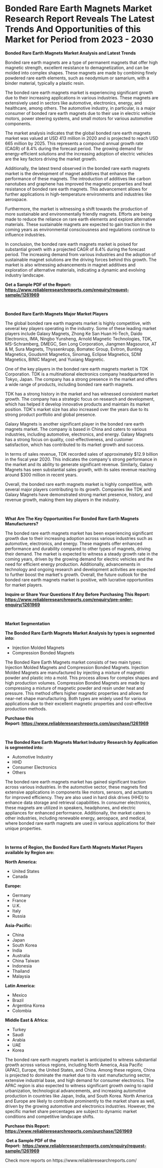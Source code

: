 <p><h1>Bonded Rare Earth Magnets Market Research Report Reveals The Latest Trends And Opportunities of this Market for Period from 2023 - 2030</h1></p><p><strong>Bonded Rare Earth Magnets Market Analysis and Latest Trends</strong></p>
<p><p>Bonded rare earth magnets are a type of permanent magnets that offer high magnetic strength, excellent resistance to demagnetization, and can be molded into complex shapes. These magnets are made by combining finely powdered rare earth elements, such as neodymium or samarium, with a binder material, typically a plastic resin.</p><p>The bonded rare earth magnets market is experiencing significant growth due to their increasing applications in various industries. These magnets are extensively used in sectors like automotive, electronics, energy, and healthcare, among others. The automotive industry, in particular, is a major consumer of bonded rare earth magnets due to their use in electric vehicle motors, power steering systems, and small motors for various automotive components.</p><p>The market analysis indicates that the global bonded rare earth magnets market was valued at USD 413 million in 2020 and is projected to reach USD 665 million by 2025. This represents a compound annual growth rate (CAGR) of 8.4% during the forecast period. The growing demand for energy-efficient solutions and the increasing adoption of electric vehicles are the key factors driving the market growth.</p><p>Additionally, the latest trend observed in the bonded rare earth magnets market is the development of magnet additives that enhance the performance of these magnets. The introduction of additives like carbon nanotubes and graphene has improved the magnetic properties and heat resistance of bonded rare earth magnets. This advancement allows for further applications in high-temperature environments and industries like aerospace.</p><p>Furthermore, the market is witnessing a shift towards the production of more sustainable and environmentally friendly magnets. Efforts are being made to reduce the reliance on rare earth elements and explore alternative materials. These sustainable magnets are expected to gain traction in the coming years as environmental consciousness and regulations continue to influence industries.</p><p>In conclusion, the bonded rare earth magnets market is poised for substantial growth with a projected CAGR of 8.4% during the forecast period. The increasing demand from various industries and the adoption of sustainable magnet solutions are the driving forces behind this growth. The market is also witnessing advancements in magnet additives and exploration of alternative materials, indicating a dynamic and evolving industry landscape.</p></p>
<p><strong>Get a Sample PDF of the Report:&nbsp; <a href="https://www.reliableresearchreports.com/enquiry/request-sample/1261969">https://www.reliableresearchreports.com/enquiry/request-sample/1261969</a></strong></p>
<p>&nbsp;</p>
<p><strong>Bonded Rare Earth Magnets Major Market Players</strong></p>
<p><p>The global bonded rare earth magnets market is highly competitive, with several key players operating in the industry. Some of these leading market players include Galaxy Magnets, Zhong Ke San Huan Hi-Tech, Daido Electronics, IMA, Ningbo Yunsheng, Arnold Magnetic Technologies, TDK, MS-Schramberg, DMEGC, Sen Long Corporation, Jiangmen Magsource, AT & M, Sura Magnets, Thyssenkrupp, Bomatec Group, Evitron, Bunting Magnetics, Goudsmit Magnetics, Sinomag, Eclipse Magnetics, SDM Magnetics, BINIC Magnet, and Yuxiang Magnetic.</p><p>One of the key players in the bonded rare earth magnets market is TDK Corporation. TDK is a multinational electronics company headquartered in Tokyo, Japan. The company has a strong presence in the market and offers a wide range of products, including bonded rare earth magnets.</p><p>TDK has a strong history in the market and has witnessed consistent market growth. The company has a strategic focus on research and development, which has helped it develop innovative products and maintain its market position. TDK's market size has also increased over the years due to its strong product portfolio and global presence.</p><p>Galaxy Magnets is another significant player in the bonded rare earth magnets market. The company is based in China and caters to various industries, including automotive, electronics, and energy. Galaxy Magnets has a strong focus on quality, cost-effectiveness, and customer satisfaction, which has contributed to its market growth and success.</p><p>In terms of sales revenue, TDK recorded sales of approximately $12.9 billion in the fiscal year 2020. This indicates the company's strong performance in the market and its ability to generate significant revenue. Similarly, Galaxy Magnets has seen substantial sales growth, with its sales revenue reaching around $300 million in recent years.</p><p>Overall, the bonded rare earth magnets market is highly competitive, with several major players contributing to its growth. Companies like TDK and Galaxy Magnets have demonstrated strong market presence, history, and revenue growth, making them key players in the industry.</p></p>
<p>&nbsp;</p>
<p><strong>What Are The Key Opportunities For Bonded Rare Earth Magnets Manufacturers?</strong></p>
<p><p>The bonded rare earth magnets market has been experiencing significant growth due to their increasing adoption across various industries such as automotive, electronics, and energy. These magnets offer enhanced performance and durability compared to other types of magnets, driving their demand. The market is expected to witness a steady growth rate in the coming years, driven by the growing demand for electric vehicles and the need for efficient energy production. Additionally, advancements in technology and ongoing research and development activities are expected to further boost the market's growth. Overall, the future outlook for the bonded rare earth magnets market is positive, with lucrative opportunities for market players.</p></p>
<p><strong>Inquire or Share Your Questions If Any Before Purchasing This Report: <a href="https://www.reliableresearchreports.com/enquiry/pre-order-enquiry/1261969">https://www.reliableresearchreports.com/enquiry/pre-order-enquiry/1261969</a></strong></p>
<p>&nbsp;</p>
<p><strong>Market Segmentation</strong></p>
<p><strong>The Bonded Rare Earth Magnets Market Analysis by types is segmented into:</strong></p>
<p><ul><li>Injection Molded Magnets</li><li>Compression Bonded Magnets</li></ul></p>
<p><p>The Bonded Rare Earth Magnets market consists of two main types: Injection Molded Magnets and Compression Bonded Magnets. Injection Molded Magnets are manufactured by injecting a mixture of magnetic powder and plastic into a mold. This process allows for complex shapes and high production volumes. Compression Bonded Magnets are made by compressing a mixture of magnetic powder and resin under heat and pressure. This method offers higher magnetic properties and allows for near-net shape manufacturing. Both types are widely used for various applications due to their excellent magnetic properties and cost-effective production methods.</p></p>
<p><strong>Purchase this Report:&nbsp;<a href="https://www.reliableresearchreports.com/purchase/1261969">https://www.reliableresearchreports.com/purchase/1261969</a></strong></p>
<p>&nbsp;</p>
<p><strong>The Bonded Rare Earth Magnets Market Industry Research by Application is segmented into:</strong></p>
<p><ul><li>Automotive Industry</li><li>HHD</li><li>Consumer Electronics</li><li>Others</li></ul></p>
<p><p>The bonded rare earth magnets market has gained significant traction across various industries. In the automotive sector, these magnets find extensive applications in components like motors, sensors, and actuators for improved efficiency. They are also used in hard disk drives (HHD) to enhance data storage and retrieval capabilities. In consumer electronics, these magnets are utilized in speakers, headphones, and electric appliances for enhanced performance. Additionally, the market caters to other industries, including renewable energy, aerospace, and medical, where bonded rare earth magnets are used in various applications for their unique properties.</p></p>
<p>&nbsp;</p>
<p><strong>In terms of Region, the Bonded Rare Earth Magnets Market Players available by Region are:</strong></p>
<p>
    <p> <strong> North America: </strong>
        <ul>
            <li>United States</li>
            <li>Canada</li>
        </ul>
        </p> 
    <p> <strong> Europe: </strong>
        <ul>
            <li>Germany</li>
            <li>France</li>
            <li>U.K.</li>
            <li>Italy</li>
            <li>Russia</li>
        </ul>
        </p> 
    <p> <strong> Asia-Pacific: </strong>
        <ul>
            <li>China</li>
            <li>Japan</li>
            <li>South Korea</li>
            <li>India</li>
            <li>Australia</li>
            <li>China Taiwan</li>
            <li>Indonesia</li>
            <li>Thailand</li>
            <li>Malaysia</li>
        </ul>
        </p> 
    <p> <strong> Latin America: </strong>
        <ul>
            <li>Mexico</li>
            <li>Brazil</li>
            <li>Argentina Korea</li>
            <li>Colombia</li>
        </ul>
        </p> 
    <p> <strong> Middle East & Africa: </strong>
        <ul>
            <li>Turkey</li>
            <li>Saudi</li>
            <li>Arabia</li>
            <li>UAE</li>
            <li>Korea</li>
        </ul>
    </p>
    </p>
<p><p>The bonded rare earth magnets market is anticipated to witness substantial growth across various regions, including North America, Asia Pacific (APAC), Europe, the United States, and China. Among these regions, China is projected to dominate the market due to its vast manufacturing sector, extensive industrial base, and high demand for consumer electronics. The APAC region is also expected to witness significant growth owing to rapid urbanization, technological advancements, and increasing automotive production in countries like Japan, India, and South Korea. North America and Europe are likely to contribute prominently to the market share as well, driven by the growing automotive and electronics industries. However, the specific market share percentages are subject to dynamic market conditions and competitive landscape shifts.</p></p>
<p><strong>Purchase this Report: <a href="https://www.reliableresearchreports.com/purchase/1261969">https://www.reliableresearchreports.com/purchase/1261969</a></strong></p>
<p>&nbsp;<strong>Get a Sample PDF of the Report:&nbsp;&nbsp;<a href="https://www.reliableresearchreports.com/enquiry/request-sample/1261969">https://www.reliableresearchreports.com/enquiry/request-sample/1261969</a></strong></p>
<p><strong></strong></p>
<p>Check more reports on https://www.reliableresearchreports.com/</p>